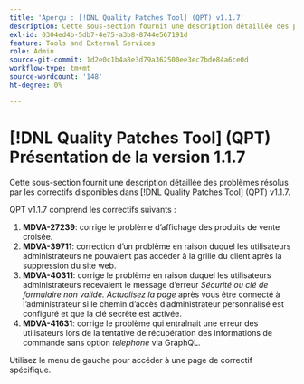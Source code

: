 ```yaml
---
title: 'Aperçu : [!DNL Quality Patches Tool] (QPT) v1.1.7'
description: Cette sous-section fournit une description détaillée des problèmes résolus par les correctifs disponibles dans [!DNL Quality Patches Tool] (QPT) v1.1.7.
exl-id: 0304ed4b-5db7-4e75-a3b8-8744e567191d
feature: Tools and External Services
role: Admin
source-git-commit: 1d2e0c1b4a8e3d79a362500ee3ec7bde84a6ce0d
workflow-type: tm+mt
source-wordcount: '148'
ht-degree: 0%

---
```


# [!DNL Quality Patches Tool] (QPT) Présentation de la version 1.1.7

Cette sous-section fournit une description détaillée des problèmes résolus par les correctifs disponibles dans [!DNL Quality Patches Tool] (QPT) v1.1.7.

QPT v1.1.7 comprend les correctifs suivants :

1. **MDVA-27239**: corrige le problème d’affichage des produits de vente croisée.
1. **MDVA-39711**: correction d’un problème en raison duquel les utilisateurs administrateurs ne pouvaient pas accéder à la grille du client après la suppression du site web.
1. **MDVA-40311**: corrige le problème en raison duquel les utilisateurs administrateurs recevaient le message d’erreur *Sécurité ou clé de formulaire non valide. Actualisez la page* après vous être connecté à l’administrateur si le chemin d’accès d’administrateur personnalisé est configuré et que la clé secrète est activée.
1. **MDVA-41631**: corrige le problème qui entraînait une erreur des utilisateurs lors de la tentative de récupération des informations de commande sans option *telephone* via GraphQL.


Utilisez le menu de gauche pour accéder à une page de correctif spécifique.
